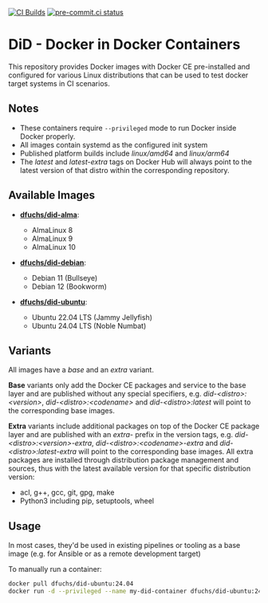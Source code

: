 [![CI Builds](https://github.com/DominiqueFuchs/DiD/actions/workflows/build.yaml/badge.svg)](https://github.com/DominiqueFuchs/DiD/actions/workflows/build.yaml)
[![pre-commit.ci status](https://results.pre-commit.ci/badge/github/DominiqueFuchs/DiD/main.svg)](https://results.pre-commit.ci/latest/github/DominiqueFuchs/DiD/main)

# DiD - Docker in Docker Containers

This repository provides Docker images with Docker CE pre-installed and configured for various Linux distributions that can be used to test docker target systems in CI scenarios.

## Notes

- These containers require `--privileged` mode to run Docker inside Docker properly.
- All images contain systemd as the configured init system
- Published platform builds include *linux/amd64* and *linux/arm64*
- The *latest* and *latest-extra* tags on Docker Hub will always point to the latest version of that distro within the corresponding repository.

## Available Images

- **[dfuchs/did-alma](https://hub.docker.com/r/dfuchs/did-alma)**:
  - AlmaLinux 8
  - AlmaLinux 9
  - AlmaLinux 10

- **[dfuchs/did-debian](https://hub.docker.com/r/dfuchs/did-debian)**:
  - Debian 11 (Bullseye)
  - Debian 12 (Bookworm)

- **[dfuchs/did-ubuntu](https://hub.docker.com/r/dfuchs/did-ubuntu)**:
  - Ubuntu 22.04 LTS (Jammy Jellyfish)
  - Ubuntu 24.04 LTS (Noble Numbat)

## Variants

All images have a *base* and an *extra* variant.

**Base** variants only add the Docker CE packages and service to the base layer and are published without any special specifiers, e.g. *did-\<distro\>:\<version\>*, *did-\<distro\>:\<codename\>* and *did-\<distro\>:latest* will point to the corresponding base images.

**Extra** variants include additional packages on top of the Docker CE package layer and are published with an *extra-* prefix in the version tags, e.g. *did-\<distro\>:\<version\>-extra*, *did-\<distro\>:\<codename\>-extra* and *did-\<distro\>:latest-extra* will point to the corresponding base images. All extra packages are installed through distribution package management and sources, thus with the latest available version for that specific distribution version:

- acl, g++, gcc, git, gpg, make
- Python3 including pip, setuptools, wheel

## Usage

In most cases, they'd be used in existing pipelines or tooling as a base image (e.g. for Ansible or as a remote development target)

To manually run a container:

```bash
docker pull dfuchs/did-ubuntu:24.04
docker run -d --privileged --name my-did-container dfuchs/did-ubuntu:24.04
```
